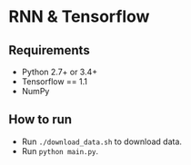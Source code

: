 RNN & Tensorflow
================

Requirements
------------
- Python 2.7+ or 3.4+
- Tensorflow == 1.1
- NumPy

How to run
----------
- Run `./download_data.sh` to download data.
- Run `python main.py`.


